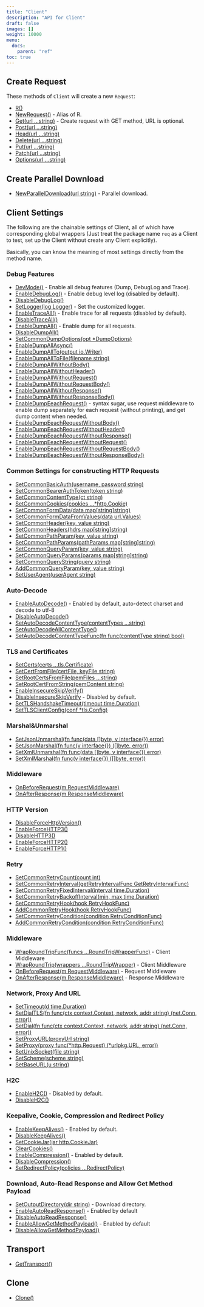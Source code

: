 ```yaml
---
title: "Client"
description: "API for Client"
draft: false
images: []
weight: 10000
menu:
  docs:
    parent: "ref"
toc: true
---
```


## Create Request

These methods of `Client` will create a new `Request`:

* [R()](https://pkg.go.dev/github.com/imroc/req/v3#Client.R)
* [NewRequest()](https://pkg.go.dev/github.com/imroc/req/v3#Client.NewRequest) - Alias of R.
* [Get(url ...string)](https://pkg.go.dev/github.com/imroc/req/v3#Client.Get) - Create request with GET method, URL is optional.
* [Post(url ...string)](https://pkg.go.dev/github.com/imroc/req/v3#Client.Post)
* [Head(url ...string)](https://pkg.go.dev/github.com/imroc/req/v3#Client.Head)
* [Delete(url ...string)](https://pkg.go.dev/github.com/imroc/req/v3#Client.Delete)
* [Put(url ...string)](https://pkg.go.dev/github.com/imroc/req/v3#Client.Put)
* [Patch(url ...string)](https://pkg.go.dev/github.com/imroc/req/v3#Client.Patch)
* [Options(url ...string)](https://pkg.go.dev/github.com/imroc/req/v3#Client.Options)

## Create Parallel Download

* [NewParallelDownload(url string)](https://pkg.go.dev/github.com/imroc/req/v3#Client.NewParallelDownload) - Parallel download.

## Client Settings

The following are the chainable settings of Client, all of which have corresponding global wrappers (Just treat the package name `req` as a Client to test, set up the Client without create any Client explicitly).

Basically, you can know the meaning of most settings directly from the method name.

### Debug Features

* [DevMode()](https://pkg.go.dev/github.com/imroc/req/v3#Client.DevMode) - Enable all debug features (Dump, DebugLog and Trace).
* [EnableDebugLog()](https://pkg.go.dev/github.com/imroc/req/v3#Client.EnableDebugLog) - Enable debug level log (disabled by default).
* [DisableDebugLog()](https://pkg.go.dev/github.com/imroc/req/v3#Client.DisableDebugLog)
* [SetLogger(log Logger)](https://pkg.go.dev/github.com/imroc/req/v3#Client.SetLogger) - Set the customized logger.
* [EnableTraceAll()](https://pkg.go.dev/github.com/imroc/req/v3#Client.EnableTraceAll) - Enable trace for all requests (disabled by default).
* [DisableTraceAll()](https://pkg.go.dev/github.com/imroc/req/v3#Client.DisableTraceAll)
* [EnableDumpAll()](https://pkg.go.dev/github.com/imroc/req/v3#Client.EnableDumpAll) - Enable dump for all requests.
* [DisableDumpAll()](https://pkg.go.dev/github.com/imroc/req/v3#Client.DisableDumpAll)
* [SetCommonDumpOptions(opt *DumpOptions)](https://pkg.go.dev/github.com/imroc/req/v3#Client.SetCommonDumpOptions)
* [EnableDumpAllAsync()](https://pkg.go.dev/github.com/imroc/req/v3#Client.EnableDumpAllAsync)
* [EnableDumpAllTo(output io.Writer)](https://pkg.go.dev/github.com/imroc/req/v3#Client.EnableDumpAllTo)
* [EnableDumpAllToFile(filename string)](https://pkg.go.dev/github.com/imroc/req/v3#Client.EnableDumpAllToFile)
* [EnableDumpAllWithoutBody()](https://pkg.go.dev/github.com/imroc/req/v3#Client.EnableDumpAllWithoutBody)
* [EnableDumpAllWithoutHeader()](https://pkg.go.dev/github.com/imroc/req/v3#Client.EnableDumpAllWithoutHeader)
* [EnableDumpAllWithoutRequest()](https://pkg.go.dev/github.com/imroc/req/v3#Client.EnableDumpAllWithoutRequest)
* [EnableDumpAllWithoutRequestBody()](https://pkg.go.dev/github.com/imroc/req/v3#Client.EnableDumpAllWithoutRequestBody)
* [EnableDumpAllWithoutResponse()](https://pkg.go.dev/github.com/imroc/req/v3#Client.EnableDumpAllWithoutResponse)
* [EnableDumpAllWithoutResponseBody()](https://pkg.go.dev/github.com/imroc/req/v3#Client.EnableDumpAllWithoutResponseBody)
* [EnableDumpEeachRequest()](https://pkg.go.dev/github.com/imroc/req/v3#Client.EnableDumpEeachRequest) - syntax sugar, use request middleware to enable dump separately for each request (without printing), and get dump content when needed.
* [EnableDumpEeachRequestWithoutBody()](https://pkg.go.dev/github.com/imroc/req/v3#Client.EnableDumpEeachRequestWithoutBody)
* [EnableDumpEeachRequestWithoutHeader()](https://pkg.go.dev/github.com/imroc/req/v3#Client.EnableDumpEeachRequestWithoutHeader)
* [EnableDumpEeachRequestWithoutResponse()](https://pkg.go.dev/github.com/imroc/req/v3#Client.EnableDumpEeachRequestWithoutResponse)
* [EnableDumpEeachRequestWithoutRequest()](https://pkg.go.dev/github.com/imroc/req/v3#Client.EnableDumpEeachRequestWithoutRequest)
* [EnableDumpEeachRequestWithoutRequestBody()](https://pkg.go.dev/github.com/imroc/req/v3#Client.EnableDumpEeachRequestWithoutRequestBody)
* [EnableDumpEeachRequestWithoutResponseBody()](https://pkg.go.dev/github.com/imroc/req/v3#Client.EnableDumpEeachRequestWithoutResponseBody)

### Common Settings for constructing HTTP Requests

* [SetCommonBasicAuth(username, password string)](https://pkg.go.dev/github.com/imroc/req/v3#Client.SetCommonBasicAuth)
* [SetCommonBearerAuthToken(token string)](https://pkg.go.dev/github.com/imroc/req/v3#Client.SetCommonBearerAuthToken)
* [SetCommonContentType(ct string)](https://pkg.go.dev/github.com/imroc/req/v3#Client.SetCommonContentType)
* [SetCommonCookies(cookies ...*http.Cookie)](https://pkg.go.dev/github.com/imroc/req/v3#Client.SetCommonCookies)
* [SetCommonFormData(data map[string]string)](https://pkg.go.dev/github.com/imroc/req/v3#Client.SetCommonFormData)
* [SetCommonFormDataFromValues(data url.Values)](https://pkg.go.dev/github.com/imroc/req/v3#Client.SetCommonFormDataFromValues)
* [SetCommonHeader(key, value string)](https://pkg.go.dev/github.com/imroc/req/v3#Client.SetCommonHeader)
* [SetCommonHeaders(hdrs map[string]string)](https://pkg.go.dev/github.com/imroc/req/v3#Client.SetCommonHeaders)
* [SetCommonPathParam(key, value string)](https://pkg.go.dev/github.com/imroc/req/v3#Client.SetCommonPathParam)
* [SetCommonPathParams(pathParams map[string]string)](https://pkg.go.dev/github.com/imroc/req/v3#Client.SetCommonPathParams)
* [SetCommonQueryParam(key, value string)](https://pkg.go.dev/github.com/imroc/req/v3#Client.SetCommonQueryParam)
* [SetCommonQueryParams(params map[string]string)](https://pkg.go.dev/github.com/imroc/req/v3#Client.SetCommonQueryParams)
* [SetCommonQueryString(query string)](https://pkg.go.dev/github.com/imroc/req/v3#Client.SetCommonQueryString)
* [AddCommonQueryParam(key, value string)](https://pkg.go.dev/github.com/imroc/req/v3#Client.AddCommonQueryParam)
* [SetUserAgent(userAgent string)](https://pkg.go.dev/github.com/imroc/req/v3#Client.SetUserAgent)

### Auto-Decode

* [EnableAutoDecode()](https://pkg.go.dev/github.com/imroc/req/v3#Client.EnableAutoDecode) - Enabled by default, auto-detect charset and decode to utf-8
* [DisableAutoDecode()](https://pkg.go.dev/github.com/imroc/req/v3#Client.DisableAutoDecode)
* [SetAutoDecodeContentType(contentTypes ...string)](https://pkg.go.dev/github.com/imroc/req/v3#Client.SetAutoDecodeContentType)
* [SetAutoDecodeAllContentType()](https://pkg.go.dev/github.com/imroc/req/v3#Client.SetAutoDecodeAllContentType)
* [SetAutoDecodeContentTypeFunc(fn func(contentType string) bool)](https://pkg.go.dev/github.com/imroc/req/v3#Client.SetAutoDecodeContentTypeFunc)

### TLS and Certificates

* [SetCerts(certs ...tls.Certificate) ](https://pkg.go.dev/github.com/imroc/req/v3#Client.SetCerts)
* [SetCertFromFile(certFile, keyFile string)](https://pkg.go.dev/github.com/imroc/req/v3#Client.SetCertFromFile)
* [SetRootCertsFromFile(pemFiles ...string)](https://pkg.go.dev/github.com/imroc/req/v3#Client.SetRootCertsFromFile)
* [SetRootCertFromString(pemContent string)](https://pkg.go.dev/github.com/imroc/req/v3#Client.SetRootCertFromString)
* [EnableInsecureSkipVerify()](https://pkg.go.dev/github.com/imroc/req/v3#Client.EnableInsecureSkipVerify)
* [DisableInsecureSkipVerify](https://pkg.go.dev/github.com/imroc/req/v3#Client.DisableInsecureSkipVerify) - Disabled by default.
* [SetTLSHandshakeTimeout(timeout time.Duration)](https://pkg.go.dev/github.com/imroc/req/v3#Client.SetTLSHandshakeTimeout)
* [SetTLSClientConfig(conf *tls.Config)](https://pkg.go.dev/github.com/imroc/req/v3#Client.SetTLSClientConfig)

### Marshal&Unmarshal

* [SetJsonUnmarshal(fn func(data []byte, v interface{}) error)](https://pkg.go.dev/github.com/imroc/req/v3#Client.SetJsonUnmarshal)
* [SetJsonMarshal(fn func(v interface{}) ([]byte, error))](https://pkg.go.dev/github.com/imroc/req/v3#Client.SetJsonMarshal)
* [SetXmlUnmarshal(fn func(data []byte, v interface{}) error)](https://pkg.go.dev/github.com/imroc/req/v3#Client.SetXmlUnmarshal)
* [SetXmlMarshal(fn func(v interface{}) ([]byte, error))](https://pkg.go.dev/github.com/imroc/req/v3#Client.SetXmlMarshal)

### Middleware

* [OnBeforeRequest(m RequestMiddleware)](https://pkg.go.dev/github.com/imroc/req/v3#Client.OnBeforeRequest)
* [OnAfterResponse(m ResponseMiddleware)](https://pkg.go.dev/github.com/imroc/req/v3#Client.OnAfterResponse)

### HTTP Version

* [DisableForceHttpVersion()](https://pkg.go.dev/github.com/imroc/req/v3#Client.DisableForceHttpVersion)
* [EnableForceHTTP3()](https://pkg.go.dev/github.com/imroc/req/v3#Client.EnableForceHTTP3)
* [DisableHTTP3()](https://pkg.go.dev/github.com/imroc/req/v3#Client.DisableHTTP3)
* [EnableForceHTTP2()](https://pkg.go.dev/github.com/imroc/req/v3#Client.EnableForceHTTP2)
* [EnableForceHTTP1()](https://pkg.go.dev/github.com/imroc/req/v3#Client.EnableForceHTTP1)

### Retry

* [SetCommonRetryCount(count int)](https://pkg.go.dev/github.com/imroc/req/v3#Client.SetCommonRetryCount)
* [SetCommonRetryInterval(getRetryIntervalFunc GetRetryIntervalFunc)](https://pkg.go.dev/github.com/imroc/req/v3#Client.SetCommonRetryInterval)
* [SetCommonRetryFixedInterval(interval time.Duration)](https://pkg.go.dev/github.com/imroc/req/v3#Client.SetCommonRetryFixedInterval)
* [SetCommonRetryBackoffInterval(min, max time.Duration)](https://pkg.go.dev/github.com/imroc/req/v3#Client.SetCommonRetryBackoffInterval)
* [SetCommonRetryHook(hook RetryHookFunc)](https://pkg.go.dev/github.com/imroc/req/v3#Client.SetCommonRetryHook)
* [AddCommonRetryHook(hook RetryHookFunc)](https://pkg.go.dev/github.com/imroc/req/v3#Client.AddCommonRetryHook)
* [SetCommonRetryCondition(condition RetryConditionFunc)](https://pkg.go.dev/github.com/imroc/req/v3#Client.SetCommonRetryCondition)
* [AddCommonRetryCondition(condition RetryConditionFunc)](https://pkg.go.dev/github.com/imroc/req/v3#Client.AddCommonRetryCondition)

### Middleware

* [WrapRoundTripFunc(funcs ...RoundTripWrapperFunc)](https://pkg.go.dev/github.com/imroc/req/v3#Client.WrapRoundTripFunc) - Client Middleware
* [WrapRoundTrip(wrappers ...RoundTripWrapper)](https://pkg.go.dev/github.com/imroc/req/v3#Client.WrapRoundTrip) - Client Middleware
* [OnBeforeRequest(m RequestMiddleware)](https://pkg.go.dev/github.com/imroc/req/v3#Client.OnBeforeRequest) - Request Middleware
* [OnAfterResponse(m ResponseMiddleware)](https://pkg.go.dev/github.com/imroc/req/v3#Client.OnAfterResponse) - Response Middleware

### Network, Proxy And URL

* [SetTimeout(d time.Duration)](https://pkg.go.dev/github.com/imroc/req/v3#Client.SetTimeout)
* [SetDialTLS(fn func(ctx context.Context, network, addr string) (net.Conn, error))](https://pkg.go.dev/github.com/imroc/req/v3#Client.SetDialTLS)
* [SetDial(fn func(ctx context.Context, network, addr string) (net.Conn, error))](https://pkg.go.dev/github.com/imroc/req/v3#Client.SetDial)
* [SetProxyURL(proxyUrl string)](https://pkg.go.dev/github.com/imroc/req/v3#Client.SetProxyURL)
* [SetProxy(proxy func(*http.Request) (*urlpkg.URL, error))](https://pkg.go.dev/github.com/imroc/req/v3#Client.SetProxy)
* [SetUnixSocket(file string)](https://pkg.go.dev/github.com/imroc/req/v3#Client.SetUnixSocket)
* [SetScheme(scheme string)](https://pkg.go.dev/github.com/imroc/req/v3#Client.SetScheme)
* [SetBaseURL(u string)](https://pkg.go.dev/github.com/imroc/req/v3#Client.SetBaseURL)

### H2C

* [EnableH2C()](https://pkg.go.dev/github.com/imroc/req/v3#Client.EnableH2C) - Disabled by default.
* [DisableH2C()](https://pkg.go.dev/github.com/imroc/req/v3#Client.DisableH2C)

### Keepalive, Cookie, Compression and Redirect Policy

* [EnableKeepAlives()](https://pkg.go.dev/github.com/imroc/req/v3#Client.EnableKeepAlives) - Enabled by default.
* [DisableKeepAlives()](https://pkg.go.dev/github.com/imroc/req/v3#Client.DisableKeepAlives)
* [SetCookieJar(jar http.CookieJar)](https://pkg.go.dev/github.com/imroc/req/v3#Client.SetCookieJar)
* [ClearCookies()](https://pkg.go.dev/github.com/imroc/req/v3#Client.ClearCookies)
* [EnableCompression()](https://pkg.go.dev/github.com/imroc/req/v3#Client.EnableCompression) - Enabled by default.
* [DisableCompression()](https://pkg.go.dev/github.com/imroc/req/v3#Client.DisableCompression)
* [SetRedirectPolicy(policies ...RedirectPolicy)](https://pkg.go.dev/github.com/imroc/req/v3#Client.SetRedirectPolicy)

### Download, Auto-Read Response and Allow Get Method Payload

* [SetOutputDirectory(dir string)](https://pkg.go.dev/github.com/imroc/req/v3#Client.SetOutputDirectory) - Download directory.
* [EnableAutoReadResponse()](https://pkg.go.dev/github.com/imroc/req/v3#Client.EnableAutoReadResponse) - Enabled by default
* [DisableAutoReadResponse()](https://pkg.go.dev/github.com/imroc/req/v3#Client.DisableAutoReadResponse)
* [EnableAllowGetMethodPayload()](https://pkg.go.dev/github.com/imroc/req/v3#Client.EnableAllowGetMethodPayload) - Enabled by default
* [DisableAllowGetMethodPayload()](https://pkg.go.dev/github.com/imroc/req/v3#Client.DisableAllowGetMethodPayload)

## Transport

* [GetTransport()](https://pkg.go.dev/github.com/imroc/req/v3#Client.GetTransport)

## Clone

* [Clone()](https://pkg.go.dev/github.com/imroc/req/v3#Client.Clone)
